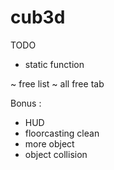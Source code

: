 # cub3d

TODO

- static function

~ free list
~ all free tab

Bonus :
- HUD
- floorcasting clean
- more object
- object collision